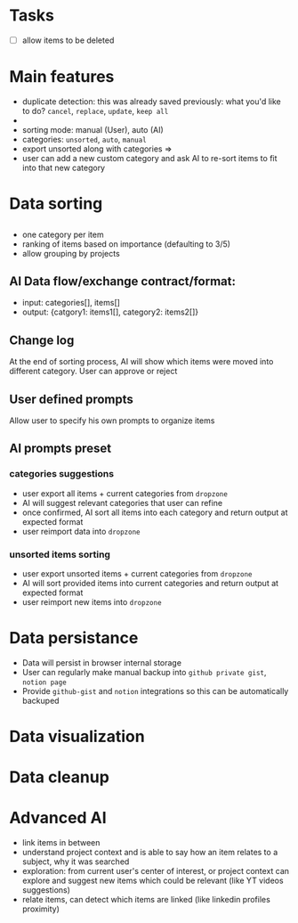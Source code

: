 # Tasks
- [ ] allow items to be deleted

# Main features
- duplicate detection:
 this was already saved previously: what you'd like to do?
    `cancel`, `replace`, `update`, `keep all`
- 
- sorting mode: manual (User), auto (AI)
- categories: `unsorted`, `auto`, `manual`
- export unsorted along with categories =>
- user can add a new custom category and ask AI to re-sort items to fit into that new category

# Data sorting

## 
- one category per item
- ranking of items based on importance (defaulting to 3/5) 
- allow grouping by projects

## AI Data flow/exchange contract/format:
- input: categories[], items[]
- output: {catgory1: items1[], category2: items2[]}

## Change log
At the end of sorting process, AI will show which items were moved into different category.
User can approve or reject

## User defined prompts
Allow user to specify his own prompts to organize items

## AI prompts preset
### categories suggestions 
- user export all items + current categories from `dropzone`
- AI will suggest relevant categories that user can refine
- once confirmed, AI sort all items into each category and return output at expected format
- user reimport data into `dropzone`

### unsorted items sorting
- user export unsorted items + current categories from `dropzone`
- AI will sort provided items into current categories and return output at expected format
- user reimport new items into `dropzone`

# Data persistance
- Data will persist in browser internal storage
- User can regularly make manual backup into `github private gist`, `notion page`
- Provide `github-gist` and `notion` integrations so this can be automatically backuped

# Data visualization

# Data cleanup

# Advanced AI
- link items in between
- understand project context and is able to say how an item relates to a subject, why it was searched
- exploration: from current user's center of interest, or project context can explore and suggest new items which could be relevant (like YT videos suggestions)
- relate items, can detect which items are linked (like linkedin profiles proximity)